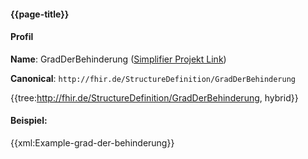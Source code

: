 #### {{page-title}}

#### Profil

**Name**: GradDerBehinderung ([Simplifier Projekt Link](https://simplifier.net/resolve?canonical=http://fhir.de/StructureDefinition/GradDerBehinderung&scope=de.basisprofil.r4@1.5.0-ballot))

**Canonical**: `http://fhir.de/StructureDefinition/GradDerBehinderung`

{{tree:http://fhir.de/StructureDefinition/GradDerBehinderung, hybrid}}

#### Beispiel:
{{xml:Example-grad-der-behinderung}}